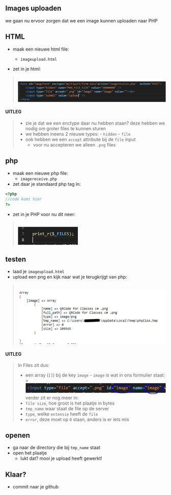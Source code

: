 ## Images uploaden

we gaan nu ervoor zorgen dat we een image kunnen uploaden naar PHP

## HTML

- maak een nieuwe html file:
    - `imageupload.html`

- zet in je html:
> </br>![](img/uploadform.PNG)

#### UITLEG
> - zie je dat we een enctype daar nu hebben staan? deze hebben we nodig om groter files te kunnen sturen
> - we hebben ineens 2 nieuwe types:
>        - `hidden`
>        - `file`
> - ook hebben we een `accept` attribute bij de `file` input
>   - voor nu accepteren we alleen `.png` files


## php


- maak een nieuwe php file:
    - `imagereceive.php`
- zet daar je standaard php tag in:
```php
<?php
//code komt hier
?>
```

- zet in je PHP voor nu dit neer:
> </br>![](img/files.PNG)

## testen

- laad je `imageupload.html`
- upload een png en kijk naar wat je terugkrijgt van php:
> </br>![](img/result.PNG)


#### UITLEG
> In Files zit dus:
> - een array (`[]`) bij de key `image`
>       - `image` is wat in ons formulier staat:
        > </br>![](img/image.PNG)
> verder zit er nog meer in:
> - `file size`, hoe groot is het plaatje in bytes
> - `tmp_name` waar staat de file op de server
> - `type`, welke `extensie` heeft de `file`
> - `error`, deze moet op `0` staan, anders is er iets mis

## openen

- ga naar de directory die bij `tmp_name` staat
- open het plaatje
    - lukt dat? mooi je upload heeft gewerkt!
    
 ## Klaar?
- commit naar je github
